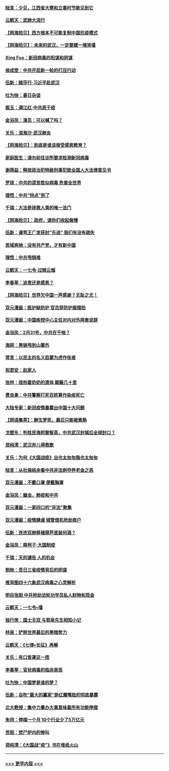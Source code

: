 #### [陆言：少见，江西省大寒和立春时节能见到它](../pages/nsc993/n11939983.md?t=03142002) 
#### [云鹤天：武肺大流行](../pages/nsc993/n11939902.md?t=03142002) 
#### [【网海拾贝】西方根本不可能复制中国抗疫模式](../pages/nsc993/n11939725.md?t=03142002) 
#### [【网海拾贝】：未来的武汉，一定要建一堵哭墙](../pages/nsc993/n11938684.md?t=03142002) 
#### [Xing Foo：新冠病毒的阳谋和阴谋](../pages/nsc993/n11936086.md?t=03142002) 
#### [侯成罡：中共开启新一轮的打压行动](../pages/nsc993/n11935730.md?t=03142002) 
#### [伍新：踏莎行‧习近平赴武汉](../pages/nsc993/n11935157.md?t=03142002) 
#### [吐为快：春日杂谈](../pages/nsc993/n11934776.md?t=03142002) 
#### [振玉：满江红‧中共恶于疫](../pages/nsc993/n11934647.md?t=03142002) 
#### [金浴凤：演员：可以喊了吗？](../pages/nsc993/n11934602.md?t=03142002) 
#### [关乐：浪淘沙·武汉肺炎](../pages/nsc993/n11931792.md?t=03142002) 
#### [【网海拾贝】：到底是谁该接受感恩教育？](../pages/nsc993/n11931552.md?t=03142002) 
#### [家庭医生：请勿前往诊所要求检测新冠病毒](../pages/nsc993/n11929190.md?t=03142002) 
#### [谢燕益：释放政治犯特赦刑事犯致全国人大法律意见书](../pages/nsc993/n11928978.md?t=03142002) 
#### [罗琼：中共的谎言胜似病毒 危害全世界](../pages/nsc993/n11922636.md?t=03142002) 
#### [理悟：中共“拐点”到了](../pages/nsc993/n11928496.md?t=03142002) 
#### [千瑞：大法是拯救人类的唯一法门](../pages/nsc993/n11927637.md?t=03142002) 
#### [【网海拾贝】：政府，请你们收起傲慢](../pages/nsc993/n11926932.md?t=03142002) 
#### [伍新：谩骂王广发获封“先进” 我们有没有疏失](../pages/nsc993/n11926101.md?t=03142002) 
#### [思域奔驰：没有共产党，才有新中国](../pages/nsc993/n11926058.md?t=03142002) 
#### [理悟：中共甩锅难](../pages/nsc993/n11925355.md?t=03142002) 
#### [云鹤天：一七令·过眼云烟](../pages/nsc993/n11925284.md?t=03142002) 
#### [李春草：追责还是感恩？](../pages/nsc993/n11925274.md?t=03142002) 
#### [【网海拾贝】世界欠中国一声感谢？无耻之尤！](../pages/nsc993/n11925239.md?t=03142002) 
#### [双元漫画：医护缺防护 官员穿防护服摆拍](../pages/nsc993/n11923899.md?t=03142002) 
#### [双元漫画：中国疾控中心主任对内对外两套说辞](../pages/nsc993/n11921994.md?t=03142002) 
#### [金浴凤：2月31号，中共在干啥？](../pages/nsc993/n11922706.md?t=03142002) 
#### [海网：黑锅甩到山寨外](../pages/nsc993/n11922688.md?t=03142002) 
#### [常言：以民主的名义启蒙为虎作伥者](../pages/nsc993/n11922217.md?t=03142002) 
#### [祝君安：赵家人](../pages/nsc993/n11922209.md?t=03142002) 
#### [张林：我抱着奶奶的遗体 颠簸几十里](../pages/nsc993/n11920945.md?t=03142002) 
#### [费良勇：中共警察打死百姓算作染疫死亡](../pages/nsc993/n11919264.md?t=03142002) 
#### [大陆专家：新冠疫情暴露出中国十大问题](../pages/nsc993/n11919187.md?t=03142002) 
#### [【网语集萃】：醉生梦死，最后只能被煮熟](../pages/nsc993/n11918994.md?t=03142002) 
#### [戈壁东：判桂民海抓黎智英，中共武汉封城后全球封口？](../pages/nsc993/n11917982.md?t=03142002) 
#### [郑纯清：武汉弃儿得救歌](../pages/nsc993/n11917881.md?t=03142002) 
#### [关乐：为何《大国战疫》出也太匆匆隐也太匆匆](../pages/nsc993/n11917792.md?t=03142002) 
#### [陆言：从社保结余看中共非法剥夺养老金之恶](../pages/nsc993/n11917084.md?t=03142002) 
#### [双元漫画：不戴口罩 便戴胸罩](../pages/nsc993/n11916447.md?t=03142002) 
#### [金浴凤：蝗虫，肺疫和中共](../pages/nsc993/n11916904.md?t=03142002) 
#### [双元漫画：一家四口的“非法”聚集](../pages/nsc993/n11916378.md?t=03142002) 
#### [双元漫画：疫情肆虐 城管借机抢劫商户](../pages/nsc993/n11916310.md?t=03142002) 
#### [伍新：连连双肺移植葫芦里装何酒？](../pages/nsc993/n11913667.md?t=03142002) 
#### [金浴凤：南柯子·大国制疫](../pages/nsc993/n11913657.md?t=03142002) 
#### [千瑞：天的谴告  人的机会](../pages/nsc993/n11913309.md?t=03142002) 
#### [勉映：吾日三省疫情背后的阴谋](../pages/nsc993/n11913079.md?t=03142002) 
#### [推背图四十六象武汉病毒之心灵解析](../pages/nsc993/n11911761.md?t=03142002) 
#### [明目张胆 中共抢劫法轮功学员私人财物和现金](../pages/nsc993/n11910262.md?t=03142002) 
#### [云鹤天：一七令▪墙](../pages/nsc993/n11910627.md?t=03142002) 
#### [独行侠：国士无双 与郭泉先生相知小记](../pages/nsc993/n11910613.md?t=03142002) 
#### [林泉：铲除世界最后的黑暗势力](../pages/nsc993/n11909320.md?t=03142002) 
#### [云鹤天：《七律▪长征》再解](../pages/nsc993/n11909327.md?t=03142002) 
#### [关乐：有口皆罩这一捂](../pages/nsc993/n11908393.md?t=03142002) 
#### [李春草：官状病毒的临床表现](../pages/nsc993/n11908339.md?t=03142002) 
#### [吐为快：中国梦是谁的梦？](../pages/nsc993/n11906564.md?t=03142002) 
#### [伍新：自吹“最大的赢家”是红魔嘴脸的彻底暴露](../pages/nsc993/n11906407.md?t=03142002) 
#### [北大教授：集中力量办大事意味着所有功能停摆](../pages/nsc993/n11904800.md?t=03142002) 
#### [朱同：停摆一个月 10个行业少了5万亿元](../pages/nsc993/n11904498.md?t=03142002) 
#### [苦胆：焚尸炉内的惨叫](../pages/nsc993/n11904479.md?t=03142002) 
#### [郑纯清：《大国战“疫”》书在堆纸火山](../pages/nsc993/n11904450.md?t=03142002) 

----
#### [ >>> 更早内容 <<< ](../indexes/nsc993-earlier.md)
